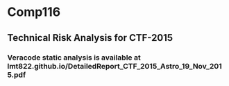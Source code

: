 # Comp116
## Technical Risk Analysis for CTF-2015
### Veracode static analysis is available at lmt822.github.io/DetailedReport_CTF_2015_Astro_19_Nov_2015.pdf
